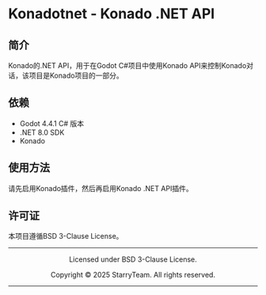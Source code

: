 # Konadotnet - Konado .NET API

## 简介

Konado的.NET API，用于在Godot C#项目中使用Konado API来控制Konado对话，该项目是Konado项目的一部分。

## 依赖

- Godot 4.4.1 C# 版本
- .NET 8.0 SDK
- Konado

## 使用方法

请先启用Konado插件，然后再启用Konado .NET API插件。


## 许可证

本项目遵循BSD 3-Clause License。

---

<p align="center">
Licensed under BSD 3-Clause License.
</p>
<p align="center">
Copyright © 2025 StarryTeam. All rights reserved.
</p>

---